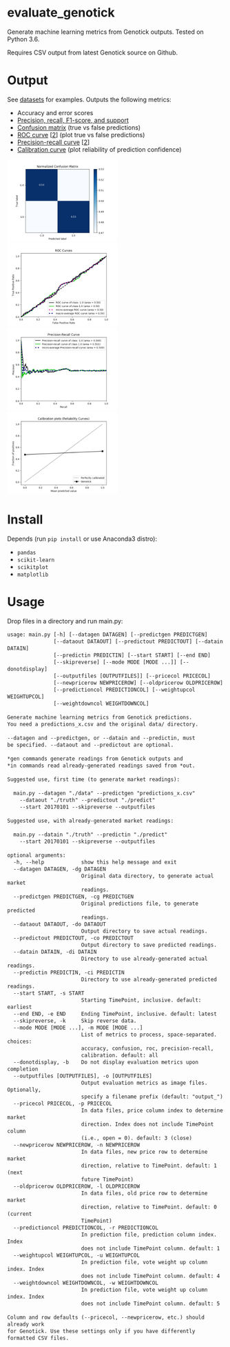 # evaluate_genotick
Generate machine learning metrics from Genotick outputs. Tested on Python 3.6. 

Requires CSV output from latest Genotick source on Github.

# Output

See [datasets](datasets) for examples. Outputs the following metrics:

* Accuracy and error scores
* [Precision, recall, F1-score, and support](https://chrisalbon.com/machine-learning/precision_recall_and_F1_scores.html)
* [Confusion matrix](http://www.dataschool.io/simple-guide-to-confusion-matrix-terminology/) (true vs false predictions)
* [ROC curve](https://stats.stackexchange.com/questions/132777/what-does-auc-stand-for-and-what-is-it) [[2](http://www.dataschool.io/roc-curves-and-auc-explained/)] (plot true vs false predictions)
* [Precision-recall curve](https://classeval.wordpress.com/introduction/introduction-to-the-precision-recall-plot/) [[2](https://stats.stackexchange.com/questions/7207/roc-vs-precision-and-recall-curves)]
* [Calibration curve](http://scikit-learn.org/stable/modules/calibration.html) (plot reliability of prediction confidence)

<img src="datasets/stock/stock_confusion.png" width="256"> <img src="datasets/stock/stock_roc.png" width="256"> <img src="datasets/stock/stock_precision-recall.png" width="256"> <img src="datasets/stock/stock_calibration.png" width="256">

# Install

Depends (run `pip install` or use Anaconda3 distro):
* `pandas`
* `scikit-learn`
* `scikitplot`
* `matplotlib`

# Usage

Drop files in a directory and run main.py:

```
usage: main.py [-h] [--datagen DATAGEN] [--predictgen PREDICTGEN]
               [--dataout DATAOUT] [--predictout PREDICTOUT] [--datain DATAIN]
               [--predictin PREDICTIN] [--start START] [--end END]
               [--skipreverse] [--mode MODE [MODE ...]] [--donotdisplay]
               [--outputfiles [OUTPUTFILES]] [--pricecol PRICECOL]
               [--newpricerow NEWPRICEROW] [--oldpricerow OLDPRICEROW]
               [--predictioncol PREDICTIONCOL] [--weightupcol WEIGHTUPCOL]
               [--weightdowncol WEIGHTDOWNCOL]

Generate machine learning metrics from Genotick predictions.
You need a predictions_x.csv and the original data/ directory.

--datagen and --predictgen, or --datain and --predictin, must
be specified. --dataout and --predictout are optional.

*gen commands generate readings from Genotick outputs and
*in commands read already-generated readings saved from *out.

Suggested use, first time (to generate market readings):

  main.py --datagen "./data" --predictgen "predictions_x.csv"
    --dataout "./truth" --predictout "./predict"
    --start 20170101 --skipreverse --outputfiles

Suggested use, with already-generated market readings:

  main.py --datain "./truth" --predictin "./predict"
    --start 20170101 --skipreverse --outputfiles

optional arguments:
  -h, --help            show this help message and exit
  --datagen DATAGEN, -dg DATAGEN
                        Original data directory, to generate actual market
                        readings.
  --predictgen PREDICTGEN, -cg PREDICTGEN
                        Original predictions file, to generate predicted
                        readings.
  --dataout DATAOUT, -do DATAOUT
                        Output directory to save actual readings.
  --predictout PREDICTOUT, -co PREDICTOUT
                        Output directory to save predicted readings.
  --datain DATAIN, -di DATAIN
                        Directory to use already-generated actual readings.
  --predictin PREDICTIN, -ci PREDICTIN
                        Directory to use already-generated predicted readings.
  --start START, -s START
                        Starting TimePoint, inclusive. default: earliest
  --end END, -e END     Ending TimePoint, inclusive. default: latest
  --skipreverse, -k     Skip reverse data.
  --mode MODE [MODE ...], -m MODE [MODE ...]
                        List of metrics to process, space-separated. choices:
                        accuracy, confusion, roc, precision-recall,
                        calibration. default: all
  --donotdisplay, -b    Do not display evaluation metrics upon completion
  --outputfiles [OUTPUTFILES], -o [OUTPUTFILES]
                        Output evaluation metrics as image files. Optionally,
                        specify a filename prefix (default: "output_")
  --pricecol PRICECOL, -p PRICECOL
                        In data files, price column index to determine market
                        direction. Index does not include TimePoint column
                        (i.e., open = 0). default: 3 (close)
  --newpricerow NEWPRICEROW, -n NEWPRICEROW
                        In data files, new price row to determine market
                        direction, relative to TimePoint. default: 1 (next
                        future TimePoint)
  --oldpricerow OLDPRICEROW, -l OLDPRICEROW
                        In data files, old price row to determine market
                        direction, relative to TimePoint. default: 0 (current
                        TimePoint)
  --predictioncol PREDICTIONCOL, -r PREDICTIONCOL
                        In prediction file, prediction column index. Index
                        does not include TimePoint column. default: 1
  --weightupcol WEIGHTUPCOL, -u WEIGHTUPCOL
                        In prediction file, vote weight up column index. Index
                        does not include TimePoint column. default: 4
  --weightdowncol WEIGHTDOWNCOL, -w WEIGHTDOWNCOL
                        In prediction file, vote weight up column index. Index
                        does not include TimePoint column. default: 5

Column and row defaults (--pricecol, --newpricerow, etc.) should already work
for Genotick. Use these settings only if you have differently formatted CSV files.
```
